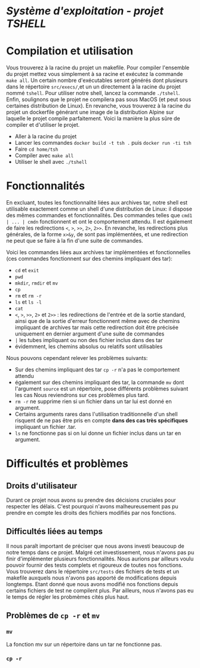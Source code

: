 ***Système d'exploitation - projet TSHELL***
========================

# Compilation et utilisation

Vous trouverez à la racine du projet un makefile. Pour compiler l'ensemble du projet mettez vous simplement à sa racine et exécutez la commande `make all`. Un certain nombre d'exécutables seront générés dont plusieurs dans le répertoire `src/execs/`,et un un directement à la racine du projet nommé `tshell`. Pour utiliser notre shell, lancez la commande `./tshell`. Enfin, soulignons que le projet ne compilera pas sous MacOS (et peut sous certaines distribution de Linux). En revanche, vous trouverez à la racine du projet un dockerfile générant une image de la distribution Alpine sur laquelle le projet compile parfaitement.
Voici la manière la plus sûre de compiler et d'utiliser le projet.
* Aller à la racine du projet
* Lancer les commandes `docker build -t tsh .` puis `docker run -ti tsh`
* Faire `cd home/tsh`
* Compiler avec `make all`
* Utiliser le shell avec `./tshell`


# Fonctionnalités

En excluant, toutes les fonctionnalité liées aux archives tar, notre shell est utilisable exactement comme un shell d'une distribution de Linux: il dispose des mêmes commandes et fonctionnalités. Des commandes telles que `cmd1 | ... | cmdn` fonctionnent et ont le comportement attendu. Il est également de faire les redirections `<`, `>`, `>>`, `2>`, `2>>`. En revanche, les redirections plus générales, de la forme `x>&y`, de sont pas implémentées, et une redirection ne peut que se faire à la fin d'une suite de commandes.

Voici les commandes liées aux archives tar implémentées et fonctionnelles (ces commandes fonctionnent sur des chemins impliquant des tar):
* `cd` et `exit`
* `pwd`
* `mkdir`, `rmdir` et `mv`
* `cp`
* `rm` et `rm -r`
* `ls` et `ls -l`
* `cat`
* `<`, `>`, `>>`, `2>` et `2>>` : les redirections de l'entrée et de la sortie standard, ainsi que de la sortie d'erreur fonctionnent même avec de chemins impliquant de archives tar mais cette redirection doit être précisée uniquement en dernier argument d'une suite de commandes
* `|` les tubes impliquant ou non des fichier inclus dans des tar
* évidemment, les chemins absolus ou relatifs sont utilisables

Nous pouvons cependant relever les problèmes suivants:
* Sur des chemins impliquant des tar `cp -r` n'a pas le comportement attendu
* également sur des chemins impliquant des tar, la commande `mv` dont l'argument `source` est un répertoire, pose différents problèmes suivant les cas
Nous reviendrons sur ces problèmes plus tard.
* `rm -r` ne supprime rien si un fichier dans un tar lui est donné en argument.
* Certains arguments rares dans l'utilisation traditionnelle d'un shell risquent de ne pas être pris en compte **dans des cas très spécifiques** impliquant un fichier .tar.
* `ls` ne fonctionne pas si on lui donne un fichier inclus dans un tar en argument.

# Difficultés et problèmes

## Droits d'utilisateur
Durant ce projet nous avons su prendre des décisions cruciales pour respecter les délais. C'est pourquoi n'avons malheureusement pas pu prendre en compte les droits des fichiers modifiés par nos fonctions.

## Difficultés liées au temps

Il nous paraît important de préciser que nous avons investi beaucoup de notre temps dans ce projet. Malgré cet investissement, nous n'avons pas pu finir d'implémenter plusieurs fonctionnalités. Nous aurions par ailleurs voulu pouvoir fournir des tests complets et rigoureux de toutes nos fonctions. Vous trouverez dans le répertoire `src/tests` des fichiers de tests et un makefile auxquels nous n'avons pas apporté de modifications depuis longtemps. Etant donné que nous avons modifié nos fonctions depuis certains fichiers de test ne compilent plus. Par ailleurs, nous n'avons pas eu le temps de régler les probmèmes cités plus haut.

## Problèmes de `cp -r` et `mv`

### `mv`
La fonction mv sur un répertoire dans un tar ne fonctionne pas.

### `cp -r`
